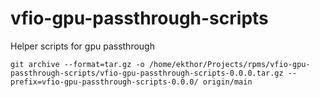 # vfio-gpu-passthrough-scripts
Helper scripts for gpu passthrough

```
git archive --format=tar.gz -o /home/ekthor/Projects/rpms/vfio-gpu-passthrough-scripts/vfio-gpu-passthrough-scripts-0.0.0.tar.gz --prefix=vfio-gpu-passthrough-scripts-0.0.0/ origin/main
```
